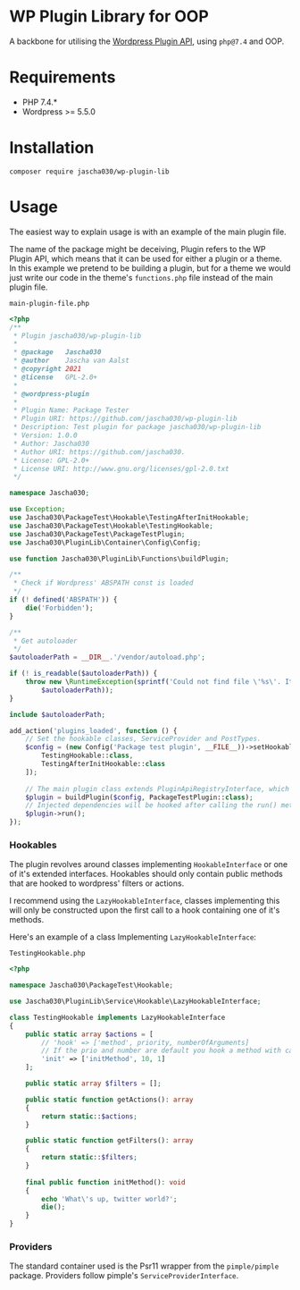 WP Plugin Library for OOP
=========================

A backbone for utilising the [Wordpress Plugin API](https://codex.wordpress.org/Plugin_API#Introduction),
using `php@7.4` and OOP.

Requirements
============

* PHP 7.4.*
* Wordpress >= 5.5.0

Installation
============

```shell
composer require jascha030/wp-plugin-lib
```

Usage
=====
The easiest way to explain usage is with an example of the main plugin file.

The name of the package might be deceiving, Plugin refers to the WP Plugin API, which means that it can be used for
either a plugin or a theme.
In this example we pretend to be building a plugin, but for a theme we would just write our code in the theme's
`functions.php` file instead of the main plugin file.

`main-plugin-file.php`
```php
<?php
/**
 * Plugin jascha030/wp-plugin-lib
 *
 * @package   Jascha030
 * @author    Jascha van Aalst
 * @copyright 2021
 * @license   GPL-2.0+
 *
 * @wordpress-plugin
 *                  
 * Plugin Name: Package Tester
 * Plugin URI: https://github.com/jascha030/wp-plugin-lib
 * Description: Test plugin for package jascha030/wp-plugin-lib
 * Version: 1.0.0
 * Author: Jascha030
 * Author URI: https://github.com/jascha030.
 * License: GPL-2.0+
 * License URI: http://www.gnu.org/licenses/gpl-2.0.txt
 */

namespace Jascha030;

use Exception;
use Jascha030\PackageTest\Hookable\TestingAfterInitHookable;
use Jascha030\PackageTest\Hookable\TestingHookable;
use Jascha030\PackageTest\PackageTestPlugin;
use Jascha030\PluginLib\Container\Config\Config;

use function Jascha030\PluginLib\Functions\buildPlugin;

/**
 * Check if Wordpress' ABSPATH const is loaded
 */
if (! defined('ABSPATH')) {
    die('Forbidden');
}

/**
 * Get autoloader
 */
$autoloaderPath = __DIR__.'/vendor/autoload.php';

if (! is_readable($autoloaderPath)) {
    throw new \RuntimeException(sprintf('Could not find file \'%s\'. It is generated by Composer. Use \'install --prefer-source\' or \'update --prefer-source\' Composer commands to move forward.',
        $autoloaderPath));
}

include $autoloaderPath;

add_action('plugins_loaded', function () {
    // Set the hookable classes, ServiceProvider and PostTypes. 
    $config = (new Config('Package test plugin', __FILE__))->setHookables([
        TestingHookable::class,
        TestingAfterInitHookable::class
    ]);
    
    // The main plugin class extends PluginApiRegistryInterface, which implements FilterManagerInterface.
    $plugin = buildPlugin($config, PackageTestPlugin::class);
    // Injected dependencies will be hooked after calling the run() method.
    $plugin->run();
});
```
### Hookables

The plugin revolves around classes implementing `HookableInterface` or one of it's extended interfaces. Hookables 
should only contain public methods that are hooked to wordpress' filters or actions.

I recommend using the `LazyHookableInterface`, classes implementing this will only be constructed upon the first 
call to a hook containing one of it's methods.

Here's an example of a class Implementing `LazyHookableInterface`:

`TestingHookable.php`
```php
<?php

namespace Jascha030\PackageTest\Hookable;

use Jascha030\PluginLib\Service\Hookable\LazyHookableInterface;

class TestingHookable implements LazyHookableInterface
{
    public static array $actions = [
        // 'hook' => ['method', priority, numberOfArguments]
        // If the prio and number are default you hook a method with call as `'hook' => 'method',`
        'init' => ['initMethod', 10, 1]
    ];

    public static array $filters = [];

    public static function getActions(): array
    {
        return static::$actions;
    }

    public static function getFilters(): array
    {
        return static::$filters;
    }
    
    final public function initMethod(): void
    {
        echo 'What\'s up, twitter world?';
        die();
    }
}
```

### Providers

The standard container used is the Psr11 wrapper from the `pimple/pimple` package.
Providers follow pimple's `ServiceProviderInterface`.
